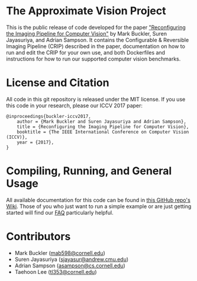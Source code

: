 # The Approximate Vision Project

This is the public release of code developed for the paper ["Reconfiguring the Imaging Pipeline for Computer Vision"][iccv] by Mark Buckler, Suren Jayasuriya, and Adrian Sampson. It contains the Configurable & Reversible Imaging Pipeline (CRIP) described in the paper, documentation on how to run and edit the CRIP for your own use, and both Dockerfiles and instructions for how to run our supported computer vision benchmarks.

[iccv]: https://capra.cs.cornell.edu/research/visionmode.html

# License and Citation

All code in this git repository is released under the MIT license. If you use this code in your research, please our ICCV 2017 paper:

```
@inproceedings{buckler-iccv2017,
    author = {Mark Buckler and Suren Jayasuriya and Adrian Sampson},
    title = {Reconfiguring the Imaging Pipeline for Computer Vision},
    booktitle = {The IEEE International Conference on Computer Vision (ICCV)},
    year = {2017},
}
```

# Compiling, Running, and General Usage

All available documentation for this code can be found in [this GitHub repo's Wiki](https://github.com/cucapra/approx-vision/wiki). Those of you who just want to run a simple example or are just getting started will find our [FAQ](https://github.com/cucapra/approx-vision/wiki/Getting-Started-FAQ) particularly helpful.

# Contributors

 * Mark Buckler (mab598@cornell.edu)
 * Suren Jayasuriya (sjayasur@andrew.cmu.edu)
 * Adrian Sampson (asampson@cs.cornell.edu)
 * Taehoon Lee (tl353@cornell.edu)
